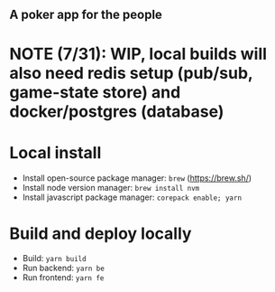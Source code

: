 ## A poker app for the people

# NOTE (7/31): WIP, local builds will also need redis setup (pub/sub, game-state store) and docker/postgres (database)

# Local install

- Install open-source package manager: `brew` (https://brew.sh/)
- Install node version manager: `brew install nvm`
- Install javascript package manager: `corepack enable; yarn`

# Build and deploy locally

- Build: `yarn build`
- Run backend: `yarn be`
- Run frontend: `yarn fe`
